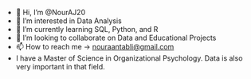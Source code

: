 - 👋 Hi, I’m @NourAJ20
- 👀 I’m interested in Data Analysis 
- 🌱 I’m currently learning SQL, Python, and R 
- 💞️ I’m looking to collaborate on Data and Educational Projects 
- 📫 How to reach me -> nouraantabli@gmail.com
- I have a Master of Science in Organizational Psychology. Data is also very important in that field. 

<!---
NourAJ20/NourAJ20 is a ✨ special ✨ repository because its `README.md` (this file) appears on your GitHub profile.
You can click the Preview link to take a look at your changes.
--->
